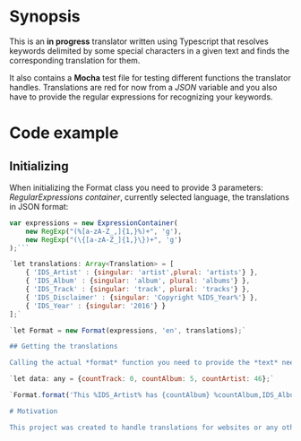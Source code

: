# Synopsis

This is an **in progress** translator written using Typescript that resolves keywords delimited by some special characters in a given text and finds the corresponding translation for them. 

It also contains a **Mocha** test file for testing different functions the translator handles.
Translations are red for now from a *JSON* variable and you also have to provide the regular expressions for recognizing your keywords.

# Code example

## Initializing
When initializing the Format class you need to provide 3 parameters: *RegularExpressions container*, currently selected language, the translations in JSON format:

```javascript
var expressions = new ExpressionContainer(
	new RegExp("(%[a-zA-Z_,]{1,}%)+", 'g'),
	new RegExp("(\{[a-zA-Z_]{1,}\})+", 'g')
);```

`let translations: Array<Translation> = [
	{ 'IDS_Artist' : {singular: 'artist',plural: 'artists'} },
	{ 'IDS_Album' : {singular: 'album', plural: 'albums'} },
	{ 'IDS_Track' : {singular: 'track', plural: 'tracks'} },
	{ 'IDS_Disclaimer' : {singular: 'Copyright %IDS_Year%'} },
	{ 'IDS_Year' : {singular: '2016'} }
];`

`let Format = new Format(expressions, 'en', translations);`

## Getting the translations

Calling the actual *format* function you need to provide the *text* needed to be translated and the *data* variable in JSON format where the values for all the mentioned variables in the text have their value.

`let data: any = {countTrack: 0, countAlbum: 5,	countArtist: 46};`

`Format.format('This %IDS_Artist% has {countAlbum} %countAlbum,IDS_Album%. He is a good %IDS_Artist%. %IDS_Disclaimer%', data);`

# Motivation

This project was created to handle translations for websites or any other kind of project using JS. The idea behind it is to be **universal** and modular. Should be easy to include in any project that needs to handle translations.
